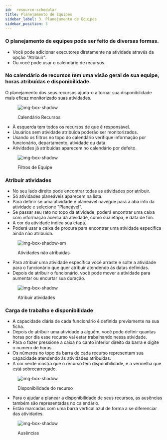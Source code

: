 ```yaml
---
id:  resource-schedular
title: Planejamento de Equipes
sidebar_label: 3. Planejamento de Equipes
sidebar_position: 3
---
```


### O planejamento de equipes pode ser feito de diversas formas.

- Você pode adicionar executores diretamente na atividade através da opção "Atribuir".
- Ou você pode usar o calendário de recursos.

### No calendário de recursos tem uma visão geral de sua equipe, horas atribuídas e disponibilidade.

O planejamento dos seus recursos ajuda-o a tornar sua disponibilidade mais eficaz monitorizado suas atividades.

<figure>

![img-box-shadow](/img/university/project-management/project-management-lesson3-1.png)
<figcaption>Calendário Recursos</figcaption>
</figure>

- À esquerda tem todos os recursos de que é responsável.
- Usuários sem atividade atribuída poderão ser monitorizados.
- Usando os filtros no topo do calendário verifique informação por funcionário, departamento, atividade ou data.
- Atividades já atribuídas aparecem no calendário por defeito.

<figure>

![img-box-shadow](/img/university/project-management/project-management-lesson3-2.png)
<figcaption>Filtros de Equipe</figcaption>
</figure>

### Atribuir atividades

- No seu lado direito pode encontrar todas as atividades por atribuir.
- Só atividades planeáveis aparecem na lista.
- Para definir se uma atividade é planeável navegue para a aba info da atividade e selecione "Planeável".
- Se passar seu rato no topo da atividade, poderá encontrar uma caixa com informação acerca da atividade, como sua etapa, e data de fim. 
- A cor da atividade indica sua etapa.
- Poderá usar a caixa de procura para encontrar uma atividade especifica ainda não atribuída. 

<figure>

![img-box-shadow-sm](/img/university/project-management/project-management-lesson3-3.png)
<figcaption>Atividades não atribuídas</figcaption>
</figure>

- Para atribuir uma atividade específica você arraste e solte a atividade para o funcionário que quer atribuir atendendo ás datas definidas.
- Depois de atribuir o funcionário, você pode mover a atividade para aumentar ou encurtar sua duração. 

<figure>

![img-box-shadow](/img/university/project-management/project-management-lesson3-4.png)
<figcaption>Atribuir atividades</figcaption>
</figure>

### Carga de trabalho e disponibilidade

- A capacidade diária de cada funcionário é definida previamente na sua ficha.
- Depois de atribuir uma atividade a alguém, você pode definir quantas horas por dia esse recurso vai estar trabalhando nessa atividade.
- Para o fazer pressione a caixa no canto inferior direito da barra e digite o numero de horas.
- Os números no topo da barra de cada recurso representam sua capacidade atendendo ás atividades atribuídas.
- A cor verde mostra que o recurso tem disponibilidade, e a vermelha que está sobrecarregado.

<figure>

![img-box-shadow](/img/university/project-management/project-management-lesson3-5.png)
<figcaption>Disponibilidade do recurso</figcaption>
</figure>

- Para o ajudar a planear a disponibilidade de seus recursos, as ausências também são representadas no calendário.
- Estão marcadas com uma barra vertical azul de forma a se diferenciar das atividades.

<figure>

![img-box-shadow](/img/university/project-management/project-management-lesson3-5.png)
<figcaption>Ausências</figcaption>
</figure>
